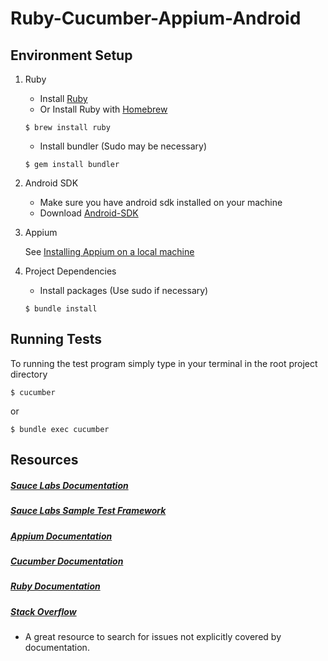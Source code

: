 # Ruby-Cucumber-Appium-Android

## Environment Setup

1. Ruby
    * Install [Ruby](https://www.ruby-lang.org/en/documentation/installation/)
    * Or Install Ruby with [Homebrew](http://brew.sh/)
    ```
    $ brew install ruby
    ```
    * Install bundler (Sudo may be necessary)
    ```
    $ gem install bundler
    ```

2. Android SDK
    * Make sure you have android sdk installed on your machine
    * Download [Android-SDK](https://developer.android.com/studio/)

3. Appium

    See [Installing Appium on a local machine](APPIUM.md)

3. Project Dependencies
	* Install packages (Use sudo if necessary)
	```
	$ bundle install
	```

## Running Tests
To running the test program simply type in your terminal in the root project directory 
```
$ cucumber
``` 
or 
```
$ bundle exec cucumber
```

## Resources

##### [Sauce Labs Documentation](https://wiki.saucelabs.com/)

##### [Sauce Labs Sample Test Framework](https://github.com/saucelabs-sample-test-frameworks)

##### [Appium Documentation](http://appium.io/slate/en/master/)

##### [Cucumber Documentation](https://cucumber.io/docs/reference)

##### [Ruby Documentation](http://ruby-doc.org/)

##### [Stack Overflow](http://stackoverflow.com/)
* A great resource to search for issues not explicitly covered by documentation.
